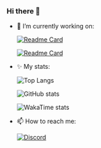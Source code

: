 ### Hi there 👋

- 🔭 I’m currently working on:

    [![Readme Card](https://github-readme-stats.vercel.app/api/pin/?username=LINQeee&repo=HudeemFrontend&theme=dark)](https://github.com/LINQeee/HudeemFrontend)

    [![Readme Card](https://github-readme-stats.vercel.app/api/pin/?username=LINQeee&repo=hudeemBackend&theme=dark)](https://github.com/LINQeee/hudeemBackend)
- ✨ My stats:

    ![Top Langs](https://github-readme-stats.vercel.app/api/top-langs/?username=LINQeee&layout=compact&theme=dark)

    ![GitHub stats](https://github-readme-stats.vercel.app/api?username=LINQeee&show_icons=true&show=reviews,discussions_started,discussions_answered,prs_merged,prs_merged_percentage&theme=dark&rank_icon=github)

    ![WakaTime stats](https://github-readme-stats.vercel.app/api/wakatime?username=LINQe&theme=dark&layout=compact)
- 📫 How to reach me:

    [![Discord](https://discordapp.com/api/guilds/1121926855545593978/widget.png?style=banner2)](https://discord.gg/ansRahAz5C)
